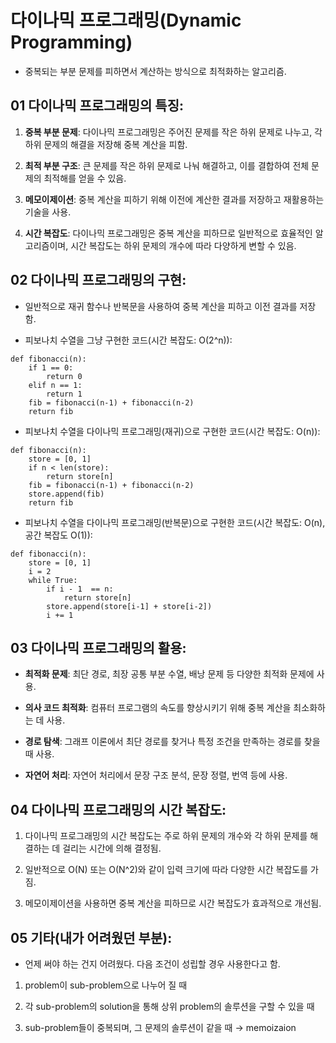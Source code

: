 # 다이나믹 프로그래밍(Dynamic Programming)

- 중복되는 부분 문제를 피하면서 계산하는 방식으로 최적화하는 알고리즘.

## 01 다이나믹 프로그래밍의 특징:

1. **중복 부분 문제**: 다이나믹 프로그래밍은 주어진 문제를 작은 하위 문제로 나누고, 각 하위 문제의 해결을 저장해 중복 계산을 피함.

2. **최적 부분 구조**: 큰 문제를 작은 하위 문제로 나눠 해결하고, 이를 결합하여 전체 문제의 최적해를 얻을 수 있음.

3. **메모이제이션**: 중복 계산을 피하기 위해 이전에 계산한 결과를 저장하고 재활용하는 기술을 사용.

4. **시간 복잡도**: 다이나믹 프로그래밍은 중복 계산을 피하므로 일반적으로 효율적인 알고리즘이며, 시간 복잡도는 하위 문제의 개수에 따라 다양하게 변할 수 있음.

## 02 다이나믹 프로그래밍의 구현:

- 일반적으로 재귀 함수나 반복문을 사용하여 중복 계산을 피하고 이전 결과를 저장함.

- 피보나치 수열을 그냥 구현한 코드(시간 복잡도: O(2^n)):

```
def fibonacci(n):
    if 1 == 0:
    	return 0
    elif n == 1:
    	return 1
    fib = fibonacci(n-1) + fibonacci(n-2)
    return fib
```

- 피보나치 수열을 다이나믹 프로그래밍(재귀)으로 구현한 코드(시간 복잡도: O(n)):

```
def fibonacci(n):
    store = [0, 1]
    if n < len(store):
    	return store[n]
    fib = fibonacci(n-1) + fibonacci(n-2)
    store.append(fib)
    return fib
```

- 피보나치 수열을 다이나믹 프로그래밍(반복문)으로 구현한 코드(시간 복잡도: O(n), 공간 복잡도 O(1)):

```
def fibonacci(n):
    store = [0, 1]
    i = 2
    while True:
        if i - 1  == n:
            return store[n]
        store.append(store[i-1] + store[i-2])
        i += 1
```

## 03 다이나믹 프로그래밍의 활용:

- **최적화 문제**: 최단 경로, 최장 공통 부분 수열, 배낭 문제 등 다양한 최적화 문제에 사용.

- **의사 코드 최적화**: 컴퓨터 프로그램의 속도를 향상시키기 위해 중복 계산을 최소화하는 데 사용.

- **경로 탐색**: 그래프 이론에서 최단 경로를 찾거나 특정 조건을 만족하는 경로를 찾을 때 사용.

- **자연어 처리**: 자연어 처리에서 문장 구조 분석, 문장 정렬, 번역 등에 사용.

## 04 다이나믹 프로그래밍의 시간 복잡도:

1. 다이나믹 프로그래밍의 시간 복잡도는 주로 하위 문제의 개수와 각 하위 문제를 해결하는 데 걸리는 시간에 의해 결정됨.

2. 일반적으로 O(N) 또는 O(N^2)와 같이 입력 크기에 따라 다양한 시간 복잡도를 가짐.

3. 메모이제이션을 사용하면 중복 계산을 피하므로 시간 복잡도가 효과적으로 개선됨.

## 05 기타(내가 어려웠던 부분):

- 언제 써야 하는 건지 어려웠다. 다음 조건이 성립할 경우 사용한다고 함.

1. problem이 sub-problem으로 나누어 질 때

2. 각 sub-problem의 solution을 통해 상위 problem의 솔루션을 구할 수 있을 때

3. sub-problem들이 중복되며, 그 문제의 솔루션이 같을 때 → memoizaion
